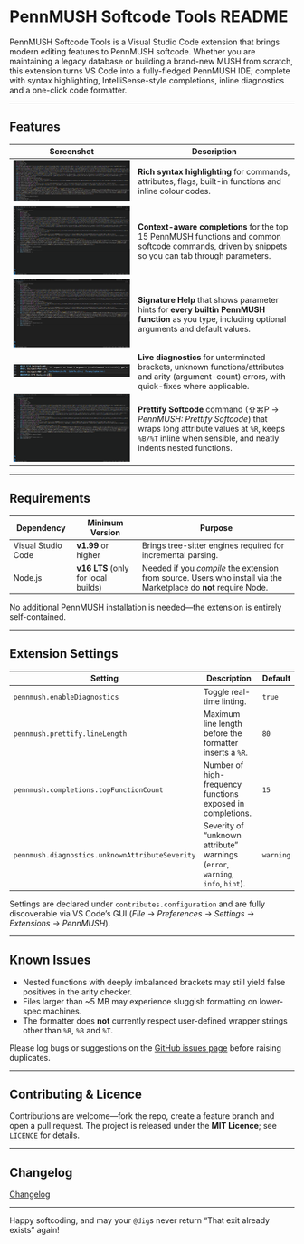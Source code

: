 # PennMUSH Softcode Tools README

PennMUSH Softcode Tools is a Visual Studio Code extension that brings modern editing features to PennMUSH softcode. Whether you are maintaining a legacy database or building a brand-new MUSH from scratch, this extension turns VS Code into a fully-fledged PennMUSH IDE; complete with syntax highlighting, IntelliSense-style completions, inline diagnostics and a one-click code formatter.

---

## Features

| Screenshot | Description |
|------------|-------------|
| ![Syntax highlighting](images/syntax-highlighting.png) | **Rich syntax highlighting** for commands, attributes, flags, built-in functions and inline colour codes. |
| ![Completions](images/completions.gif) | **Context-aware completions** for the top 15 PennMUSH functions and common softcode commands, driven by snippets so you can tab through parameters. |
| ![Signature help](images/signature-help.gif) | **Signature Help** that shows parameter hints for **every builtin PennMUSH function** as you type, including optional arguments and default values. |
| ![Diagnostics](images/diagnostics.png) | **Live diagnostics** for unterminated brackets, unknown functions/attributes and arity (argument-count) errors, with quick-fixes where applicable. |
| ![Formatter](images/formatter.gif) | **Prettify Softcode** command (⇧⌘P → *PennMUSH: Prettify Softcode*) that wraps long attribute values at `%R`, keeps `%B/%T` inline when sensible, and neatly indents nested functions. |

---

## Requirements

| Dependency | Minimum Version | Purpose |
|------------|-----------------|---------|
| Visual Studio Code | **v1.99** or higher | Brings tree-sitter engines required for incremental parsing. |
| Node.js | **v16 LTS** (only for local builds) | Needed if you _compile_ the extension from source. Users who install via the Marketplace do **not** require Node. |

No additional PennMUSH installation is needed—the extension is entirely self-contained.

---

## Extension Settings

| Setting | Description | Default |
|---------|-------------|---------|
| `pennmush.enableDiagnostics` | Toggle real-time linting. | `true` |
| `pennmush.prettify.lineLength` | Maximum line length before the formatter inserts a `%R`. | `80` |
| `pennmush.completions.topFunctionCount` | Number of high-frequency functions exposed in completions. | `15` |
| `pennmush.diagnostics.unknownAttributeSeverity` | Severity of “unknown attribute” warnings (`error`, `warning`, `info`, `hint`). | `warning` |

Settings are declared under `contributes.configuration` and are fully discoverable via VS Code’s GUI (*File → Preferences → Settings → Extensions → PennMUSH*).

---

## Known Issues

* Nested functions with deeply imbalanced brackets may still yield false positives in the arity checker.
* Files larger than ~5 MB may experience sluggish formatting on lower-spec machines.
* The formatter does **not** currently respect user-defined wrapper strings other than `%R`, `%B` and `%T`.

Please log bugs or suggestions on the [GitHub issues page](https://github.com/MaruForge/PennMUSHSoftcodeTools/issues) before raising duplicates.

---

## Contributing & Licence

Contributions are welcome—fork the repo, create a feature branch and open a pull request. The project is released under the **MIT Licence**; see `LICENCE` for details.

---

## Changelog

[Changelog](./CHANGELOG.md)

---

Happy softcoding, and may your `@dig`s never return “That exit already exists” again!
